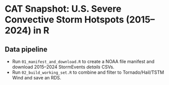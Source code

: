 # CAT Snapshot: U.S. Severe Convective Storm Hotspots (2015–2024) in R

## Data pipeline
- Run `01_manifest_and_download.R` to create a NOAA file manifest and download 2015–2024 StormEvents *details* CSVs.
- Run `02_build_working_set.R` to combine and filter to Tornado/Hail/TSTM Wind and save an RDS.

